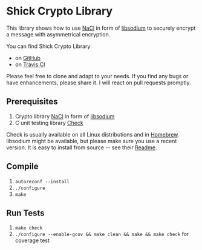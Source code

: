 # Shick Crypto Library
This library shows how to use [NaCl][NaCl] in form of [libsodium][libsodium] to securely encrypt a message with asymmetrical encryption.

You can find Shick Crypto Library

* on [GitHub](https://github.com/lukaspustina/shick_crypto)
* on [Travis CI](https://travis-ci.org/lukaspustina/shick_crypto)

Please feel free to clone and adapt to your needs. If you find any bugs or have enhancements, please share it. I will react on pull requests promptly.

## Prerequisites

1. Crypto library [NaCl][NaCl] in form of [libsodium][libsodium]
2. C unit testing library [Check][check]

Check is usually available on all Linux distributions and in [Homebrew][brew]. libsodium might be available, but please make sure you use a recent version. It is easy to install from source -- see their [Readme](https://github.com/jedisct1/libsodium/blob/master/README.markdown).

## Compile

1. `autoreconf --install`
1. `./configure`
1. `make`

## Run Tests

1. `make check` 
1. `./configure --enable-gcov && make clean && make && make check` for coverage test


[NaCl]:http://nacl.cace-project.eu
[libsodium]:https://github.com/jedisct1/libsodium
[check]: http://check.sourceforge.net
[brew]: http://brew.sh

